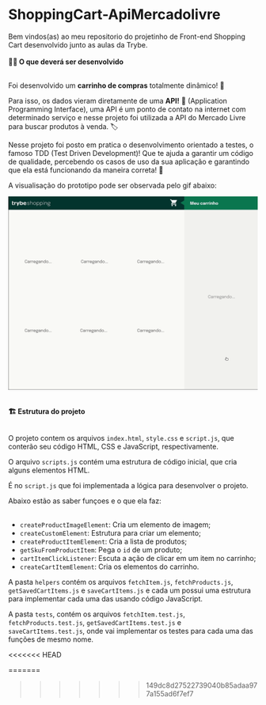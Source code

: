 # ShoppingCart-ApiMercadolivre
<section>
Bem vindos(as) ao meu repositorio do projetinho de Front-end Shopping Cart desenvolvido junto as aulas da Trybe.
</section>
<br/>
<section>
  <summary><strong>👨‍💻 O que deverá ser desenvolvido</strong></summary><br />

Foi desenvolvido um **carrinho de compras** totalmente dinâmico! 🛒

Para isso, os dados vieram diretamente de uma **API!** 🤩 (Application Programming Interface), uma API é um ponto de contato na internet com determinado serviço e nesse projeto foi utilizada a API do Mercado Livre para buscar produtos à venda. 🏷

Nesse projeto foi posto em pratica o desenvolvimento orientado a testes, o famoso TDD (Test Driven Development)! Que te ajuda a garantir um código de qualidade, percebendo os casos de uso da sua aplicação e garantindo que ela está funcionando da maneira correta! 🚀

A visualisação do prototipo pode ser observada pelo gif abaixo:

![Project Gif](./prototipo.gif)
</section>
<br/>
<section>
<summary><strong>🏗 Estrutura do projeto</strong></summary><br />

O projeto contem os arquivos `index.html`, `style.css` e `script.js`, que conterão seu código HTML, CSS e JavaScript, respectivamente. 

O arquivo `scripts.js` contém uma estrutura de código inicial, que cria alguns elementos HTML. 

É no `script.js` que foi implementada a lógica para desenvolver o projeto. 

<section>
  <summary>
    Abaixo estão as saber funçoes e o que ela faz:
  </summary> <br />

  - `createProductImageElement`: Cria um elemento de imagem;
  - `createCustomElement`: Estrutura para criar um elemento;
  - `createProductItemElement`: Cria a lista de produtos;
  - `getSkuFromProductItem`: Pega o `id` de um produto;
  - `cartItemClickListener`: Escuta a ação de clicar em um item no carrinho;
  - `createCartItemElement`: Cria os elementos do carrinho.

</section>

A pasta `helpers` contém os arquivos `fetchItem.js`, `fetchProducts.js`, `getSavedCartItems.js` e `saveCartItems.js` e cada um possui uma estrutura para implementar cada uma das usando código JavaScript.

A pasta `tests`, contém os arquivos `fetchItem.test.js`, `fetchProducts.test.js`, `getSavedCartItems.test.js` e `saveCartItems.test.js`, onde vai implementar os testes para cada uma das funções de mesmo nome.

</section>
<<<<<<< HEAD

=======
>>>>>>> 149dc8d27522739040b85adaa977a155ad6f7ef7
